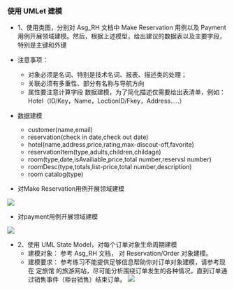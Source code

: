 ### 使用 UMLet 建模
* 1、使用类图，分别对 Asg_RH 文档中 Make Reservation 用例以及 Payment 用例开展领域建模。然后，根据上述模型，给出建议的数据表以及主要字段，特别是主键和外键 
* 注意事项： 
    * 对象必须是名词、特别是技术名词、报表、描述类的处理；
    * 关联必须有多重性、部分有名称与导航方向
    * 属性要注意计算字段
数据建模，为了简化描述仅需要给出表清单，例如： 
Hotel（ID/Key，Name，LoctionID/Fkey，Address…..）

* 数据建模
     * customer(name,email)
     * reservation(check in date,check out date)
     * hotel(name,address,price,rating,max-discout-off,favorite)
     * reservationItem(type,adults,children,childage)
     * room(type,date,isAvailiable,price,total number,reservsl number)
     * roomDesc(type,totals,list-price,total number,description)
     * room catalog(type)
* 对Make Reservation用例开展领域建模

![](https://i.imgur.com/W8dxIfQ.png)
* 对payment用例开展领域建模

![](https://i.imgur.com/ND9Yyq5.png)
* 2、使用 UML State Model，对每个订单对象生命周期建模 
     * 建模对象： 参考 Asg_RH 文档， 对 Reservation/Order 对象建模。
     * 建模要求： 参考练习不能提供足够信息帮助你对订单对象建模，请参考现在 定旅馆 的旅游网站，尽可能分析围绕订单发生的各种情况，直到订单通过销售事件（柜台销售）结束订单。
 ![](https://i.imgur.com/yamr07F.png)
